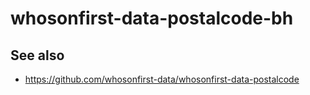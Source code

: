 # whosonfirst-data-postalcode-bh

## See also

* https://github.com/whosonfirst-data/whosonfirst-data-postalcode
